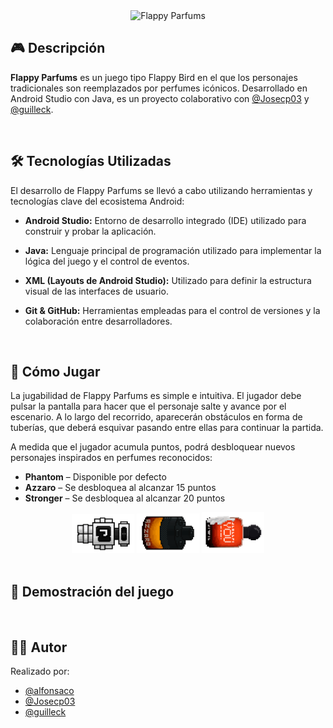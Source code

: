 <div align="center">
  <img src="https://github.com/alfonsaco/Flappy-Parfums/blob/master/app/src/main/res/drawable/parfums.png" alt="Flappy Parfums" width="600px" />
</div>

## 🎮 Descripción
**Flappy Parfums** es un juego tipo Flappy Bird en el que los personajes tradicionales son reemplazados por perfumes icónicos. Desarrollado en Android Studio con Java, es un proyecto colaborativo con [@Josecp03](https://github.com/Josecp03) y [@guilleck](https://github.com/guilleck).

  <br>
  
## 🛠️ Tecnologías Utilizadas
El desarrollo de Flappy Parfums se llevó a cabo utilizando herramientas y tecnologías clave del ecosistema Android:
- **Android Studio:** Entorno de desarrollo integrado (IDE) utilizado para construir y probar la aplicación.
- **Java:** Lenguaje principal de programación utilizado para implementar la lógica del juego y el control de eventos.
- **XML (Layouts de Android Studio):** Utilizado para definir la estructura visual de las interfaces de usuario.
- **Git & GitHub:** Herramientas empleadas para el control de versiones y la colaboración entre desarrolladores.

  <br>
  
## 🎯 Cómo Jugar
La jugabilidad de Flappy Parfums es simple e intuitiva. El jugador debe pulsar la pantalla para hacer que el personaje salte y avance por el escenario. A lo largo del recorrido, aparecerán obstáculos en forma de tuberías, que deberá esquivar pasando entre ellas para continuar la partida.

A medida que el jugador acumula puntos, podrá desbloquear nuevos personajes inspirados en perfumes reconocidos:
- **Phantom** – Disponible por defecto
- **Azzaro** – Se desbloquea al alcanzar 15 puntos
- **Stronger** – Se desbloquea al alcanzar 20 puntos
<div align="center">
  <img src="http://github.com/alfonsaco/Flappy-Parfums/blob/master/media/gif_phantom.gif" alt="Phantom" width="100px">
  <img src="https://github.com/alfonsaco/Flappy-Parfums/blob/master/media/git_strong.gif" alt="Azzaro" width="100px">
  <img src="http://github.com/alfonsaco/Flappy-Parfums/blob/master/media/gif_strong.gif" alt="Stronger" width="100px">
</div>

  <br>
  
## 📱 Demostración del juego

  <br>
  
## 👨‍💻 Autor
Realizado por:
- [@alfonsaco](https://github.com/alfonsaco)
- [@Josecp03](https://github.com/Josecp03)
- [@guilleck](https://github.com/guilleck)
